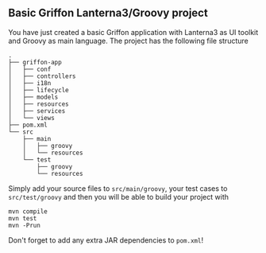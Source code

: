 Basic Griffon Lanterna3/Groovy project
--------------------------------------

You have just created a basic Griffon application with Lanterna3 as UI toolkit
and Groovy as main language. The project has the following file structure

    .
    ├── griffon-app
    │   ├── conf
    │   ├── controllers
    │   ├── i18n
    │   ├── lifecycle
    │   ├── models
    │   ├── resources
    │   ├── services
    │   └── views
    ├── pom.xml
    └── src
        ├── main
        │   ├── groovy
        │   └── resources
        └── test
            ├── groovy
            └── resources

Simply add your source files to `src/main/groovy`, your test cases to
`src/test/groovy` and then you will be able to build your project with

    mvn compile
    mvn test
    mvn -Prun

Don't forget to add any extra JAR dependencies to `pom.xml`!
